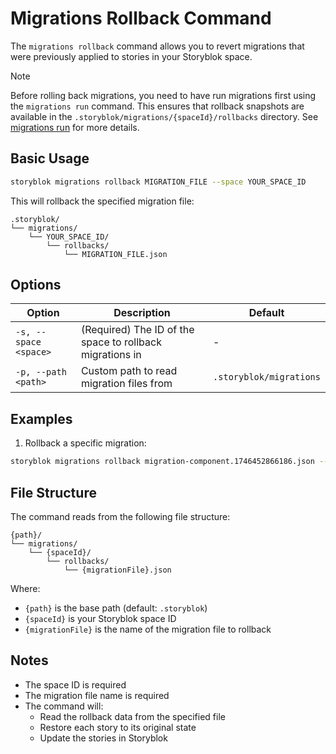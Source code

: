 # Migrations Rollback Command

The `migrations rollback` command allows you to revert migrations that were previously applied to stories in your Storyblok space.

> [!NOTE]
> Before rolling back migrations, you need to have run migrations first using the `migrations run` command. This ensures that rollback snapshots are available in the `.storyblok/migrations/{spaceId}/rollbacks` directory. See [migrations run](./run/README.md) for more details.

## Basic Usage

```bash
storyblok migrations rollback MIGRATION_FILE --space YOUR_SPACE_ID
```

This will rollback the specified migration file:
```
.storyblok/
└── migrations/
    └── YOUR_SPACE_ID/
        └── rollbacks/
            └── MIGRATION_FILE.json
```

## Options

| Option | Description | Default |
|--------|-------------|---------|
| `-s, --space <space>` | (Required) The ID of the space to rollback migrations in | - |
| `-p, --path <path>` | Custom path to read migration files from | `.storyblok/migrations` |

## Examples

1. Rollback a specific migration:
```bash
storyblok migrations rollback migration-component.1746452866186.json --space 12345
```

## File Structure

The command reads from the following file structure:
```
{path}/
└── migrations/
    └── {spaceId}/
        └── rollbacks/
            └── {migrationFile}.json
```

Where:
- `{path}` is the base path (default: `.storyblok`)
- `{spaceId}` is your Storyblok space ID
- `{migrationFile}` is the name of the migration file to rollback

## Notes

- The space ID is required
- The migration file name is required
- The command will:
  - Read the rollback data from the specified file
  - Restore each story to its original state
  - Update the stories in Storyblok

